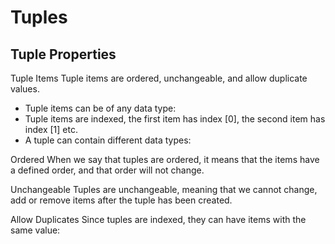# Tuples

## Tuple Properties
Tuple Items
Tuple items are ordered, unchangeable, and allow duplicate values.
   - Tuple items can be of any data type:
   - Tuple items are indexed, the first item has index [0], the second item has index [1] etc.
   - A tuple can contain different data types:

 

Ordered
When we say that tuples are ordered, it means that the items have a defined order, and that order will not change.

Unchangeable
Tuples are unchangeable, meaning that we cannot change, add or remove items after the tuple has been created.

Allow Duplicates
Since tuples are indexed, they can have items with the same value:



